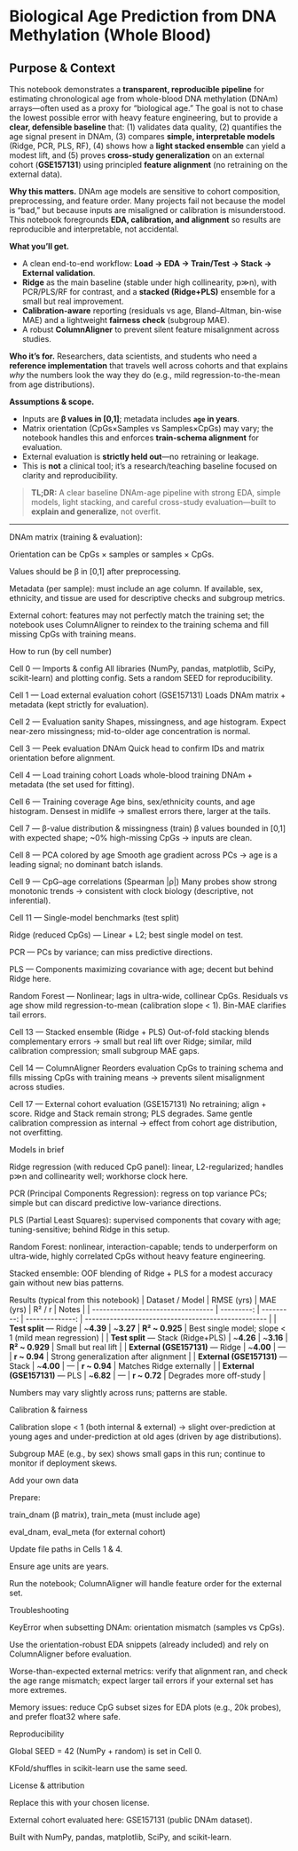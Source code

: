 # Biological Age Prediction from DNA Methylation (Whole Blood)

## Purpose & Context

This notebook demonstrates a **transparent, reproducible pipeline** for estimating chronological age from whole-blood DNA methylation (DNAm) arrays—often used as a proxy for “biological age.” The goal is not to chase the lowest possible error with heavy feature engineering, but to provide a **clear, defensible baseline** that: (1) validates data quality, (2) quantifies the age signal present in DNAm, (3) compares **simple, interpretable models** (Ridge, PCR, PLS, RF), (4) shows how a **light stacked ensemble** can yield a modest lift, and (5) proves **cross-study generalization** on an external cohort (**GSE157131**) using principled **feature alignment** (no retraining on the external data).

**Why this matters.** DNAm age models are sensitive to cohort composition, preprocessing, and feature order. Many projects fail not because the model is “bad,” but because inputs are misaligned or calibration is misunderstood. This notebook foregrounds **EDA, calibration, and alignment** so results are reproducible and interpretable, not accidental.

**What you’ll get.**
- A clean end-to-end workflow: **Load → EDA → Train/Test → Stack → External validation**.  
- **Ridge** as the main baseline (stable under high collinearity, p≫n), with PCR/PLS/RF for contrast, and a **stacked (Ridge+PLS)** ensemble for a small but real improvement.  
- **Calibration-aware** reporting (residuals vs age, Bland–Altman, bin-wise MAE) and a lightweight **fairness check** (subgroup MAE).  
- A robust **ColumnAligner** to prevent silent feature misalignment across studies.

**Who it’s for.** Researchers, data scientists, and students who need a **reference implementation** that travels well across cohorts and that explains *why* the numbers look the way they do (e.g., mild regression-to-the-mean from age distributions).

**Assumptions & scope.**
- Inputs are **β values in [0,1]**; metadata includes **`age` in years**.  
- Matrix orientation (CpGs×Samples vs Samples×CpGs) may vary; the notebook handles this and enforces **train-schema alignment** for evaluation.  
- External evaluation is **strictly held out**—no retraining or leakage.  
- This is **not** a clinical tool; it’s a research/teaching baseline focused on clarity and reproducibility.

> **TL;DR:** A clear baseline DNAm-age pipeline with strong EDA, simple models, light stacking, and careful cross-study evaluation—built to **explain and generalize**, not overfit.

---


DNAm matrix (training & evaluation):

Orientation can be CpGs × samples or samples × CpGs.

Values should be β in [0,1] after preprocessing.

Metadata (per sample): must include an age column. If available, sex, ethnicity, and tissue are used for descriptive checks and subgroup metrics.

External cohort: features may not perfectly match the training set; the notebook uses ColumnAligner to reindex to the training schema and fill missing CpGs with training means.

How to run (by cell number)

Cell 0 — Imports & config
All libraries (NumPy, pandas, matplotlib, SciPy, scikit-learn) and plotting config. Sets a random SEED for reproducibility.

Cell 1 — Load external evaluation cohort (GSE157131)
Loads DNAm matrix + metadata (kept strictly for evaluation).

Cell 2 — Evaluation sanity
Shapes, missingness, and age histogram. Expect near-zero missingness; mid-to-older age concentration is normal.

Cell 3 — Peek evaluation DNAm
Quick head to confirm IDs and matrix orientation before alignment.

Cell 4 — Load training cohort
Loads whole-blood training DNAm + metadata (the set used for fitting).

Cell 6 — Training coverage
Age bins, sex/ethnicity counts, and age histogram. Densest in midlife → smallest errors there, larger at the tails.

Cell 7 — β-value distribution & missingness (train)
β values bounded in [0,1] with expected shape; ~0% high-missing CpGs → inputs are clean.

Cell 8 — PCA colored by age
Smooth age gradient across PCs → age is a leading signal; no dominant batch islands.

Cell 9 — CpG–age correlations (Spearman |ρ|)
Many probes show strong monotonic trends → consistent with clock biology (descriptive, not inferential).

Cell 11 — Single-model benchmarks (test split)

Ridge (reduced CpGs) — Linear + L2; best single model on test.

PCR — PCs by variance; can miss predictive directions.

PLS — Components maximizing covariance with age; decent but behind Ridge here.

Random Forest — Nonlinear; lags in ultra-wide, collinear CpGs.
Residuals vs age show mild regression-to-mean (calibration slope < 1). Bin-MAE clarifies tail errors.

Cell 13 — Stacked ensemble (Ridge + PLS)
Out-of-fold stacking blends complementary errors → small but real lift over Ridge; similar, mild calibration compression; small subgroup MAE gaps.

Cell 14 — ColumnAligner
Reorders evaluation CpGs to training schema and fills missing CpGs with training means → prevents silent misalignment across studies.

Cell 17 — External cohort evaluation (GSE157131)
No retraining; align + score. Ridge and Stack remain strong; PLS degrades. Same gentle calibration compression as internal → effect from cohort age distribution, not overfitting.

Models in brief

Ridge regression (with reduced CpG panel): linear, L2-regularized; handles p≫n and collinearity well; workhorse clock here.

PCR (Principal Components Regression): regress on top variance PCs; simple but can discard predictive low-variance directions.

PLS (Partial Least Squares): supervised components that covary with age; tuning-sensitive; behind Ridge in this setup.

Random Forest: nonlinear, interaction-capable; tends to underperform on ultra-wide, highly correlated CpGs without heavy feature engineering.

Stacked ensemble: OOF blending of Ridge + PLS for a modest accuracy gain without new bias patterns.

Results (typical from this notebook)
| Dataset / Model                    | RMSE (yrs) |  MAE (yrs) |          R² / r | Notes                                               |
| ---------------------------------- | ---------: | ---------: | --------------: | --------------------------------------------------- |
| **Test split** — Ridge             | \~**4.39** | \~**3.27** | **R² \~ 0.925** | Best single model; slope < 1 (mild mean regression) |
| **Test split** — Stack (Ridge+PLS) | \~**4.26** | \~**3.16** | **R² \~ 0.929** | Small but real lift                                 |
| **External (GSE157131)** — Ridge   | \~**4.00** |          — |   **r \~ 0.94** | Strong generalization after alignment               |
| **External (GSE157131)** — Stack   | \~**4.00** |          — |   **r \~ 0.94** | Matches Ridge externally                            |
| **External (GSE157131)** — PLS     | \~**6.82** |          — |   **r \~ 0.72** | Degrades more off-study                             |


Numbers may vary slightly across runs; patterns are stable.

Calibration & fairness

Calibration slope < 1 (both internal & external) → slight over-prediction at young ages and under-prediction at old ages (driven by age distributions).

Subgroup MAE (e.g., by sex) shows small gaps in this run; continue to monitor if deployment skews.

Add your own data

Prepare:

train_dnam (β matrix), train_meta (must include age)

eval_dnam, eval_meta (for external cohort)

Update file paths in Cells 1 & 4.

Ensure age units are years.

Run the notebook; ColumnAligner will handle feature order for the external set.

Troubleshooting

KeyError when subsetting DNAm: orientation mismatch (samples vs CpGs).

Use the orientation-robust EDA snippets (already included) and rely on ColumnAligner before evaluation.

Worse-than-expected external metrics: verify that alignment ran, and check the age range mismatch; expect larger tail errors if your external set has more extremes.

Memory issues: reduce CpG subset sizes for EDA plots (e.g., 20k probes), and prefer float32 where safe.

Reproducibility

Global SEED = 42 (NumPy + random) is set in Cell 0.

KFold/shuffles in scikit-learn use the same seed.

License & attribution

Replace this with your chosen license.

External cohort evaluated here: GSE157131 (public DNAm dataset).

Built with NumPy, pandas, matplotlib, SciPy, and scikit-learn.
